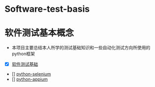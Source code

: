 # Software-test-basis
# 软件测试基本概念
- 本项目主要总结本人所学的测试基础知识和一些自动化测试方向所使用的python框架

* [x] [软件测试基础](./测试基础知识/Test%20basis.md)
* [] [python-selenium](./selenium/py-selenium)
* [] [python-appium](./appium/py-appium)
